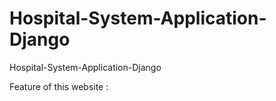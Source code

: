 # Hospital-System-Application-Django
Hospital-System-Application-Django


Feature of this website :

